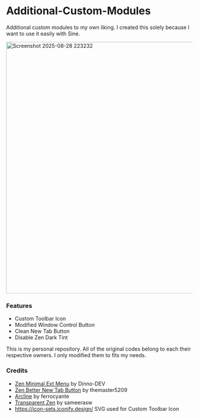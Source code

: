 # Additional-Custom-Modules
Additional custom modules to my own liking. I created this solely because I want to use it easily with Sine.

<img width="1178" height="680" alt="Screenshot 2025-08-28 223232" src="https://github.com/user-attachments/assets/f935e6d3-7c5f-4096-9936-ff20ae6d96f8" />

### Features
- Custom Toolbar Icon
- Modified Window Control Button
- Clean New Tab Button
- Disable Zen Dark Tint

This is my personal repository. All of the original codes belong to each their respective owners. I only modified them to fits my needs.

### Credits
- [Zen Minimal Ext Menu](https://github.com/Dinno-DEV/zen-minimal-exit-menu) by Dinno-DEV
- [Zen Better New Tab Button](https://github.com/themaster5209/zen-better-new-tab-button) by themaster5209
- [Arcline](https://github.com/ferrocyante/Arcline) by ferrocyante
- [Transparent Zen](https://github.com/sameerasw/zen-themes/tree/main/TransparentZen) by sameerasw
- https://icon-sets.iconify.design/ SVG used for Custom Toolbar Icon
